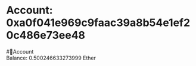 
Account: 0xa0f041e969c9faac39a8b54e1ef20c486e73ee48
===================================================
  
#📜Account  
Balance: 0.500246633273999 Ether